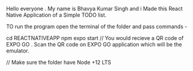 Hello everyone . My name is Bhavya Kumar Singh and i Made this React Native Application of a Simple TODO list.

TO run the program open the terminal of the folder and pass commands -

cd REACTNATIVEAPP
npm expo start
// You would recieve a QR code of EXPO GO . Scan the QR code on EXPO GO application which will be the emulator.

// Make sure the folder have Node +12 LTS
